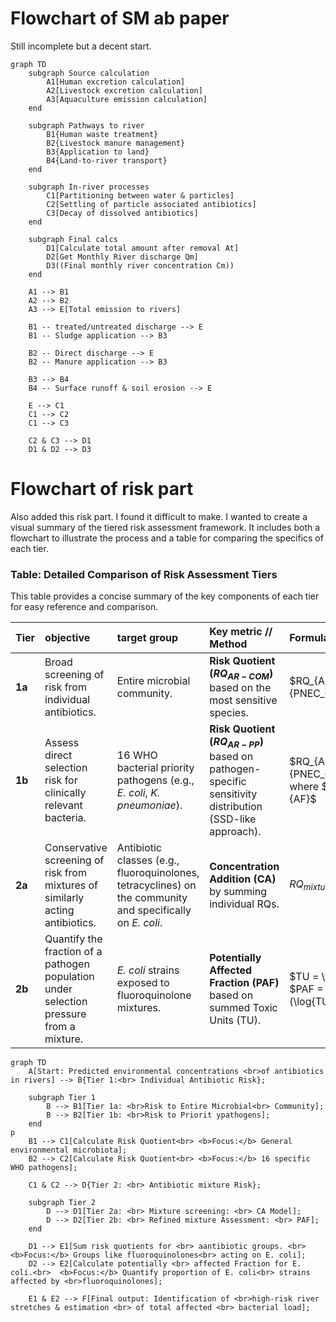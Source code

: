 # Flowchart of SM ab paper

Still incomplete but a decent start. 

```mermaid
graph TD
    subgraph Source calculation
        A1[Human excretion calculation]
        A2[Livestock excretion calculation]
        A3[Aquaculture emission calculation]
    end

    subgraph Pathways to river
        B1{Human waste treatment}
        B2{Livestock manure management}
        B3{Application to land}
        B4{Land-to-river transport}
    end

    subgraph In-river processes
        C1[Partitioning between water & particles]
        C2[Settling of particle associated antibiotics]
        C3[Decay of dissolved antibiotics]
    end

    subgraph Final calcs
        D1[Calculate total amount after removal At]
        D2[Get Monthly River discharge Qm]
        D3((Final monthly river concentration Cm))
    end

    A1 --> B1
    A2 --> B2
    A3 --> E[Total emission to rivers]

    B1 -- treated/untreated discharge --> E
    B1 -- Sludge application --> B3

    B2 -- Direct discharge --> E
    B2 -- Manure application --> B3

    B3 --> B4
    B4 -- Surface runoff & soil erosion --> E

    E --> C1
    C1 --> C2
    C1 --> C3

    C2 & C3 --> D1
    D1 & D2 --> D3
```

# Flowchart of risk part

Also added this risk part. I found it difficult to make. I wanted to create a visual summary of the tiered risk assessment framework. It includes both a flowchart to illustrate the process and a table for comparing the specifics of each tier.

### Table: Detailed Comparison of Risk Assessment Tiers

This table provides a concise summary of the key components of each tier for easy reference and comparison.

| Tier | objective | target group | Key metric // Method | Formula(s) |
| :--- | :--- | :--- | :--- | :--- |
| **1a** | Broad screening of risk from individual antibiotics. | Entire microbial community. | **Risk Quotient ($RQ_{AR-COM}$)** based on the most sensitive species. | $RQ_{AR-COM} = \frac{PEC}{PNEC_{AR-COM}}$ |
| **1b** | Assess direct selection risk for clinically relevant bacteria. | 16 WHO bacterial priority pathogens (e.g., *E. coli*, *K. pneumoniae*). | **Risk Quotient ($RQ_{AR-PP}$)** based on pathogen-specific sensitivity distribution (SSD-like approach). | $RQ_{AR-PP} = \frac{PEC}{PNEC_{AR-PP}}$ <br> where $PNEC_{AR-PP} = \frac{EC5}{AF}$ |
| **2a** | Conservative screening of risk from mixtures of similarly acting antibiotics. | Antibiotic classes (e.g., fluoroquinolones, tetracyclines) on the community and specifically on *E. coli*. | **Concentration Addition (CA)** by summing individual RQs. | $RQ_{mixture} = \sum RQ_i$ |
| **2b** | Quantify the fraction of a pathogen population under selection pressure from a mixture. | *E. coli* strains exposed to fluoroquinolone mixtures. | **Potentially Affected Fraction (PAF)** based on summed Toxic Units (TU). | $TU = \frac{PEC}{EC_{midpoint}}$ <br> $PAF = 1 - \frac{1}{1+e^{-(\log{TU_{sum}}/\beta_{average})}}$ |

```mermaid
graph TD
    A[Start: Predicted environmental concentrations <br>of antibiotics in rivers] --> B{Tier 1:<br> Individual Antibiotic Risk};

    subgraph Tier 1
        B --> B1[Tier 1a: <br>Risk to Entire Microbial<br> Community];
        B --> B2[Tier 1b: <br>Risk to Priorit ypathogens];
    end
p
    B1 --> C1[Calculate Risk Quotient<br> <b>Focus:</b> General environmental microbiota];
    B2 --> C2[Calculate Risk Quotient<br> <b>Focus:</b> 16 specific WHO pathogens];

    C1 & C2 --> D{Tier 2: <br> Antibiotic mixture Risk};

    subgraph Tier 2
        D --> D1[Tier 2a: <br> Mixture screening: <br> CA Model];
        D --> D2[Tier 2b: <br> Refined mixture Assessment: <br> PAF];
    end

    D1 --> E1[Sum risk quotients for <br> aantibiotic groups. <br> <b>Focus:</b> Groups like fluoroquinolones<br> acting on E. coli];
    D2 --> E2[Calculate potentially <br> affected Fraction for E. coli.<br>  <b>Focus:</b> Quantify proportion of E. coli<br> strains affected by <br>fluoroquinolones];

    E1 & E2 --> F[Final output: Identification of <br>high-risk river stretches & estimation <br> of total affected <br> bacterial load];
```
